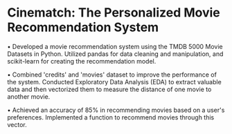 # Cinematch: The Personalized Movie Recommendation System

• Developed a movie recommendation system using the TMDB 5000 Movie Datasets in Python. Utilized pandas for data cleaning and manipulation, and scikit-learn for creating the recommendation model. 

• Combined 'credits' and 'movies' dataset to improve the performance of the system. Conducted Exploratory Data Analysis (EDA) to extract valuable data and then vectorized them to measure the distance of one movie to another movie. 

• Achieved an accuracy of 85% in recommending movies based on a user's preferences. Implemented a function to recommend movies through this vector. 
